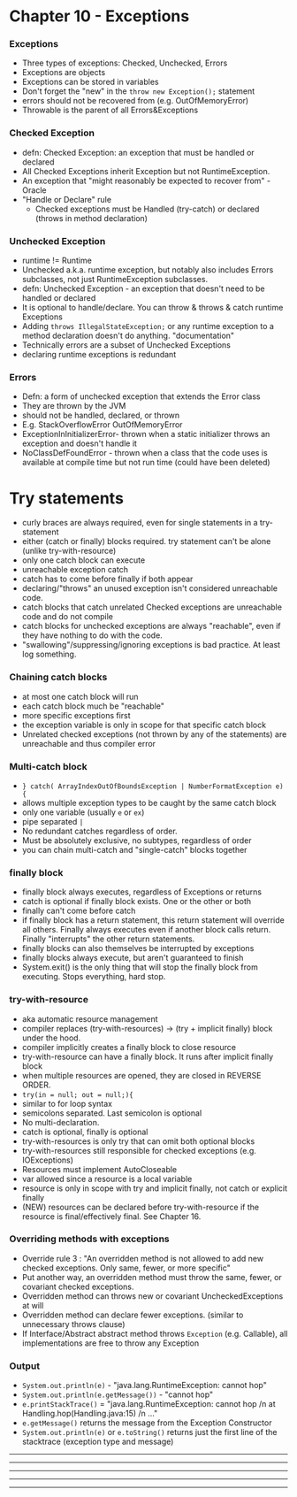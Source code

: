 # Chapter 10 - Exceptions
### Exceptions
- Three types of exceptions: Checked, Unchecked, Errors
- Exceptions are objects
- Exceptions can be stored in variables
- Don't forget the "new" in the `throw new Exception();` statement
- errors should not be recovered from (e.g. OutOfMemoryError)
- Throwable is the parent of all Errors&Exceptions

### Checked Exception
- defn: Checked Exception: an exception that must be handled or declared
- All Checked Exceptions inherit Exception but not RuntimeException.
- An exception that "might reasonably be expected to recover from" - Oracle
- "Handle or Declare" rule
    * Checked exceptions must be Handled (try-catch) or declared (throws in method declaration)

### Unchecked Exception
- runtime != Runtime
- Unchecked a.k.a. runtime exception, but notably also includes Errors subclasses, not just RuntimeException subclasses.
- defn: Unchecked Exception - an exception that doesn't need to be handled or declared
- It is optional to handle/declare. You can throw & throws & catch runtime Exceptions
- Adding `throws IllegalStateException;` or any runtime exception to a method declaration doesn't do anything. "documentation"
- Technically errors are a subset of Unchecked Exceptions
- declaring runtime exceptions is redundant

### Errors
- Defn: a form of unchecked exception that extends the Error class
- They are thrown by the JVM
- should not be handled, declared, or thrown
- E.g. StackOverflowError OutOfMemoryError
- ExceptionInInitializerError- thrown when a static initializer throws an exception and doesn't handle it
- NoClassDefFoundError - thrown when a class that the code uses is available at compile time but not run time (could have been deleted)

# Try statements
- curly braces are always required, even for single statements in a try-statement
- either (catch or finally) blocks required. try statement can't be alone (unlike try-with-resource)
- only one catch block can execute
- unreachable exception catch
- catch has to come before finally if both appear
- declaring/"throws" an unused exception isn't considered unreachable code.
- catch blocks that catch unrelated Checked exceptions are unreachable code and do not compile
- catch blocks for unchecked exceptions are always "reachable", even if they have nothing to do with the code.
- "swallowing"/suppressing/ignoring exceptions is bad practice. At least log something.

### Chaining catch blocks
- at most one catch block will run
- each catch block much be "reachable"
- more specific exceptions first
- the exception variable is only in scope for that specific catch block
- Unrelated checked exceptions (not thrown by any of the statements) are unreachable and thus compiler error

### Multi-catch block
- `} catch( ArrayIndexOutOfBoundsException | NumberFormatException e) {`
- allows multiple exception types to be caught by the same catch block
- only one variable (usually `e` or `ex`)
- pipe separated `|`
- No redundant catches regardless of order.
- Must be absolutely exclusive, no subtypes, regardless of order
- you can chain multi-catch and "single-catch" blocks together

### finally block
- finally block always executes, regardless of Exceptions or returns
- catch is optional if finally block exists. One or the other or both
- finally can't come before catch
- if finally block has a return statement, this return statement will override all others. Finally always executes even if another block calls return. Finally "interrupts" the other return statements.
- finally blocks can also themselves be interrupted by exceptions
- finally blocks always execute, but aren't guaranteed to finish
- System.exit() is the only thing that will stop the finally block from executing. Stops everything, hard stop.

### try-with-resource
- aka automatic resource management
- compiler replaces (try-with-resources) -> (try + implicit finally) block under the hood.
- compiler implicitly creates a finally block to close resource
- try-with-resource can have a finally block. It runs after implicit finally block
- when multiple resources are opened, they are closed in REVERSE ORDER.
- `try(in = null; out = null;){ `
- similar to for loop syntax
- semicolons separated. Last semicolon is optional
- No multi-declaration.
- catch is optional, finally is optional
- try-with-resources is only try that can omit both optional blocks
- try-with-resources still responsible for checked exceptions (e.g. IOExceptions)
- Resources must implement AutoCloseable
- var allowed since a resource is a local variable
- resource is only in scope with try and implicit finally, not catch or explicit finally
- (NEW) resources can be declared before try-with-resource if the resource is final/effectively final. See Chapter 16.

### Overriding methods with exceptions
- Override rule 3 : "An overridden method is not allowed to add new checked exceptions. Only same, fewer, or more specific"
- Put another way, an overridden method must throw the same, fewer, or covariant checked exceptions.
- Overridden method can throws new or covariant UncheckedExceptions at will
- Overridden method can declare fewer exceptions. (similar to unnecessary throws clause)
- If Interface/Abstract abstract method throws `Exception` (e.g. Callable), all implementations are free to throw any Exception

### Output
- `System.out.println(e)`                      - "java.lang.RuntimeException: cannot hop"
- `System.out.println(e.getMessage())`         - "cannot hop"
- `e.printStackTrace()`          = "java.lang.RuntimeException: cannot hop /n at Handling.hop(Handling.java:15) /n ..."
- `e.getMessage()` returns the message from the Exception Constructor
- `System.out.println(e)` or `e.toString()` returns just the first line of the stacktrace (exception type and message)






---------------------------------------------------------------------------------------------------
---------------------------------------------------------------------------------------------------
---------------------------------------------------------------------------------------------------
---------------------------------------------------------------------------------------------------
---------------------------------------------------------------------------------------------------
